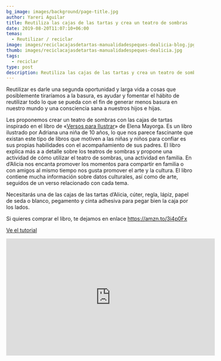 ```yaml
---
bg_image: images/background/page-title.jpg
author: Yareri Aguilar
title: Reutiliza las cajas de las tartas y crea un teatro de sombras
date: 2019-08-20T11:07:10+06:00
temas:
  - Reutilizar / reciclar
image: images/reciclacajasdetartas-manualidadespeques-dealicia-blog.jpg
thumb: images/reciclacajasdetartas-manualidadespeques-dealicia.jpg
tags:
  - reciclar
type: post
description: Reutiliza las cajas de las tartas y crea un teatro de sombras
---
```

Reutilizar es darle una segunda oportunidad y larga vida a cosas que posiblemente tiraríamos a la basura, es ayudar y fomentar el hábito de reutilizar todo lo que se pueda con el fin de generar menos basura en nuestro mundo y una consciencia sana a nuestros hijos e hijas.

Les proponemos crear un teatro de sombras con las cajas de tartas inspirado en el libro de «[Versos para Ilustrar](https://www.amazon.es/dp/1095863843/ref=cm_sw_em_r_mt_dp_iyd7Fb92K8FS1)» de Elena Mayorga. Es un libro ilustrado por Adriana una niña de 10 años, lo que nos parece fascinante que existan este tipo de libros que motiven a las niñas y niños para confiar es sus propias habilidades con el acompañamiento de sus padres. El libro explica más a a detalle sobre los teatros de sombras y propone una actividad de cómo utilizar el teatro de sombras, una actividad en familia. En d’Alicia nos encanta promover los momentos para compartir en familia o con amigos al mismo tiempo nos gusta promover el arte y la cultura. El libro contiene mucha información sobre datos culturales, así como de arte, seguidos de un verso relacionado con cada tema.

Necesitarás una de las cajas de las tartas d’Alicia, cúter, regla, lápiz, papel de seda o blanco, pegamento y cinta adhesiva para pegar bien la caja por los  lados. 

Si quieres comprar el libro, te dejamos en enlace <https://amzn.to/3i4p0Fx>

[Ve el tutorial ](https://youtu.be/nWEUfKJ1Lkk)

<iframe width="560" height="315" src="https://www.youtube.com/embed/nWEUfKJ1Lkk" frameborder="0" allow="accelerometer; autoplay; clipboard-write; encrypted-media; gyroscope; picture-in-picture" allowfullscreen></iframe>